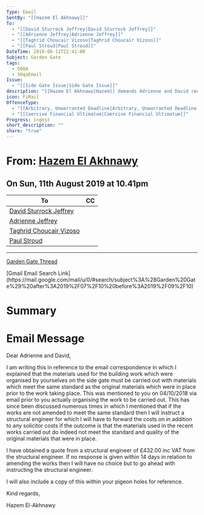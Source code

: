 ```yaml
---
Type: Email
SentBy: "[[Hazem El Akhnawy]]"
To:
  - "[[David Sturrock Jeffrey|David Sturrock Jeffrey]]"
  - "[[Adrienne Jeffrey|Adrienne Jeffrey]]"
  - "[[Taghrid Choucair Vizoso|Taghrid Choucair Vizoso]]"
  - "[[Paul Stroud|Paul Stroud]]"
DateTime: 2019-08-11T22:41:00
Subject: Garden Gate
tags:
  - 50QA
  - 50qaEmail
Issue:
  - "[[Side Gate Issue|Side Gate Issue]]"
description: "[[Hazem El Akhnawy|Hazem]] demands Adrienne and David redo the shareholder-agreed works to the [[Side Gate Issue|Side Gate]], threatening to hire a structural engineer if changes aren't made within 14 days."
icon: FiMail
OffenceType:
  - "[[Arbitrary, Unwarranted Deadline|Arbitrary, Unwarranted Deadline]]"
  - "[[Coercive Financial Ultimatum|Coercive Financial Ultimatum]]"
Progress: ingest
short_description: ""
share: "true"
---
```

<p><span><h1 data-heading="From: [[50 Queens Avenue/supporting information/Hazem El Akhnawy.md|Hazem El Akhnawy]]">From: <a data-tooltip-position="top" aria-label="50 Queens Avenue/supporting information/Hazem El Akhnawy.md" data-href="50 Queens Avenue/supporting information/Hazem El Akhnawy.md" href="50 Queens Avenue/supporting information/Hazem El Akhnawy.md" class="internal-link" target="_blank" rel="noopener">Hazem El Akhnawy</a></h1>
<h2 data-heading="On Sun, 11th August 2019 at 10.41pm">On Sun, 11th August 2019 at 10.41pm</h2></span></p>  
<p><span style="overflow-x: auto;"><table>
<thead>
<tr>
<th>To</th>
<th>CC</th>
</tr>
</thead>
<tbody>
<tr>
<td><a data-href="David Sturrock Jeffrey" href="David Sturrock Jeffrey" class="internal-link" target="_blank" rel="noopener">David Sturrock Jeffrey</a></td>
<td></td>
</tr>
<tr>
<td><a data-href="Adrienne Jeffrey" href="Adrienne Jeffrey" class="internal-link" target="_blank" rel="noopener">Adrienne Jeffrey</a></td>
<td></td>
</tr>
<tr>
<td><a data-href="Taghrid Choucair Vizoso" href="Taghrid Choucair Vizoso" class="internal-link" target="_blank" rel="noopener">Taghrid Choucair Vizoso</a></td>
<td></td>
</tr>
<tr>
<td><a data-href="Paul Stroud" href="Paul Stroud" class="internal-link" target="_blank" rel="noopener">Paul Stroud</a></td>
<td></td>
</tr>
</tbody>
</table></span></p>
<p><span><hr></span></p><span><span><p><a data-tooltip-position="top" aria-label="2019-08-11 Garden Gate" data-href="2019-08-11 Garden Gate" href="2019-08-11 Garden Gate" class="internal-link" target="_blank" rel="noopener">Garden Gate Thread</a></p></span></span> 
[Gmail Email Search Link](https://mail.google.com/mail/u/0/#search/subject%3A%28Garden%20Gate%29%20after%3A2019%2F07%2F10%20before%3A2019%2F09%2F10)  

# Summary

# Email Message
Dear Adrienne and David,


I am writing this in reference to the email correspondence in which I explained that the materials used for the building work which were organised by yourselves on the side gate must be carried out with materials which meet the same standard as the original materials which were in place prior to the work taking place. This was mentioned to you on 04/10/2018 via email prior to you actually organising the work to be carried out. This has since been discussed numerous times in which I mentioned that if the works are not amended to meet the same standard then I will instruct a structural engineer for which I will have to forward the costs on in addition to any solicitor costs if the outcome is that the materials used in the recent works carried out do indeed not meet the standard and quality of the original materials that were in place.  

I have obtained a quote from a structural engineer of £432.00 inc VAT from the structural engineer. If no response is given within 14 days in relation to amending the works then I will have no choice but to go ahead with instructing the structural engineer.  

I will also include a copy of this within your pigeon holes for reference.

Kind regards,   

Hazem El-Akhnawy

